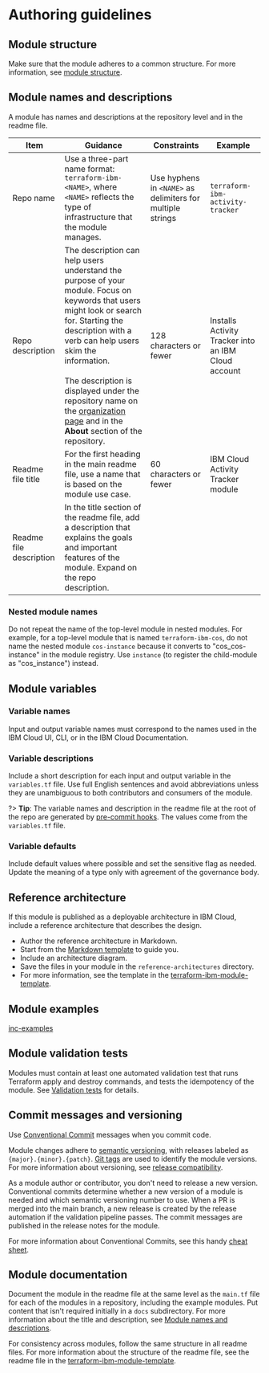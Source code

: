 # Authoring guidelines

## Module structure

Make sure that the module adheres to a common structure. For more information, see [module structure](module-structure.md).

## Module names and descriptions

A module has names and descriptions at the repository level and in the readme file.

| Item                    | Guidance | Constraints | Example |
|-------------------------|----------|-------------|---------|
| Repo name               | Use a three-part name format: `terraform-ibm-<NAME>`, where `<NAME>` reflects the type of infrastructure that the module manages. | Use hyphens in `<NAME>` as delimiters for multiple strings | `terraform-ibm-activity-tracker`|
| Repo description        | The description can help users understand the purpose of your module. Focus on keywords that users might look or search for. Starting the description with a verb can help users skim the information.<br/><br/>The description is displayed under the repository name on the [organization page](https://github.com/terraform-ibm-modules) and in the **About** section of the repository.   | 128 characters or fewer | Installs Activity Tracker into an IBM Cloud account |
| Readme file title       | For the first heading in the main readme file, use a name that is based on the module use case. | 60 characters or fewer | IBM Cloud Activity Tracker module|
| Readme file description | In the title section of the readme file, add a description that explains the goals and important features of the module. Expand on the repo description. |

### Nested module names

Do not repeat the name of the top-level module in nested modules. For example, for a top-level module that is named `terraform-ibm-cos`, do not name the nested module `cos-instance` because it converts to "cos_cos-instance" in the module registry. Use `instance` (to register the child-module as "cos_instance") instead.

## Module variables

### Variable names

Input and output variable names must correspond to the names used in the IBM Cloud UI, CLI, or in the IBM Cloud Documentation.

### Variable descriptions

Include a short description for each input and output variable in the `variables.tf` file. Use full English sentences and avoid abbreviations unless they are unambiguous to both contributors and consumers of the module.

?> **Tip**: The variable names and description in the readme file at the root of the repo are generated by [pre-commit hooks](https://github.com/terraform-ibm-modules/common-dev-assets/blob/main/module-assets/.pre-commit-config.yaml#L28). The values come from the `variables.tf` file.

### Variable defaults

Include default values where possible and set the sensitive flag as needed. Update the meaning of a type only with agreement of the governance body.

## Reference architecture

If this module is published as a deployable architecture in IBM Cloud, include a reference architecture that describes the design.

- Author the reference architecture in Markdown.
- Start from the [Markdown template](https://github.ibm.com/allen-dean/tim-docs/raw/main/docs/templates/reference-architecture-template.md ':target=_blank') to guide you.
- Include an architecture diagram.
- Save the files in your module in the `reference-architectures` directory.
- For more information, see the template in the [terraform-ibm-module-template](https://github.com/terraform-ibm-modules/terraform-ibm-module-template/blob/main/reference-architectures/reference-architecture-template.md).

## Module examples

[inc-examples](inc-examples.md ':include')

## Module validation tests

Modules must contain at least one automated validation test that runs Terraform apply and destroy commands, and tests the idempotency of the module. See [Validation tests](tests.md) for details.

## Commit messages and versioning

Use [Conventional Commit](https://www.conventionalcommits.org) messages when you commit code.

Module changes adhere to [semantic versioning](https://semver.org/), with releases labeled as `{major}.{minor}.{patch}`. [Git tags](https://git-scm.com/book/en/v2/Git-Basics-Tagging) are used to identify the module versions. For more information about versioning, see [release compatibility](versioning.md).

As a module author or contributor, you don't need to release a new version. Conventional commits determine whether a new version of a module is needed and which semantic versioning number to use. When a PR is merged into the main branch, a new release is created by the release automation if the validation pipeline passes. The commit messages are published in the release notes for the module.

For more information about Conventional Commits, see this handy [cheat sheet](https://cheatography.com/albelop/cheat-sheets/conventional-commits/).
## Module documentation

Document the module in the readme file at the same level as the `main.tf` file for each of the modules in a repository, including the example modules. Put content that isn't required initially in a `docs` subdirectory. For more information about the title and description, see [Module names and descriptions](#module-names-and-descriptions).

For consistency across modules, follow the same structure in all readme files. For more information about the structure of the readme file, see the readme file in the [terraform-ibm-module-template](https://github.com/terraform-ibm-modules/terraform-ibm-module-template/blob/main/README.md).
